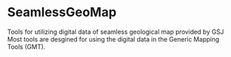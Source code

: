 # SeamlessGeoMap
Tools for utilizing digital data of seamless geological map provided by GSJ
Most tools are desgined for using the digital data in the Generic Mapping Tools (GMT). 
